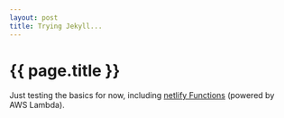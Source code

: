 ```yaml
---
layout: post
title: Trying Jekyll...
---
```


{{ page.title }}
===============

Just testing the basics for now, including [netlify Functions](.netlify/functions/hello) (powered by AWS Lambda).
